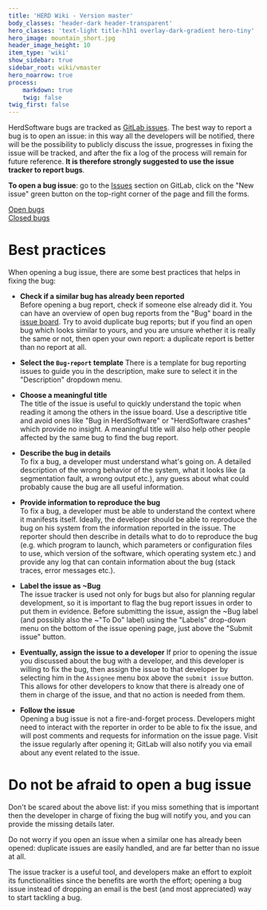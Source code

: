 ```yaml
---
title: 'HERD Wiki - Version master'
body_classes: 'header-dark header-transparent'
hero_classes: 'text-light title-h1h1 overlay-dark-gradient hero-tiny'
hero_image: mountain_short.jpg
header_image_height: 10
item_type: 'wiki'
show_sidebar: true
sidebar_root: wiki/vmaster
hero_noarrow: true
process:
    markdown: true
    twig: false
twig_first: false
---
```


HerdSoftware bugs are tracked as [GitLab issues](https://git.recas.ba.infn.it/herd/HerdSoftware/issues). The best way to report a bug is to open an issue: in this way all the developers will be notified, there will be the possibility to publicly discuss the issue, progresses in fixing the issue will be tracked, and after the fix a log of the process will remain for future reference. **It is therefore strongly suggested to use the issue tracker to report bugs**.

**To open a bug issue**: go to the [Issues](https://git.recas.ba.infn.it/herd/HerdSoftware/issues) section on GitLab, click on the "New issue" green button on the top-right corner of the page and fill the forms.

[Open bugs](https://git.recas.ba.infn.it/herd/HerdSoftware/issues?scope=all&utf8=%E2%9C%93&state=opened&label_name[]=Bug)  
[Closed bugs](https://git.recas.ba.infn.it/herd/HerdSoftware/issues?scope=all&utf8=%E2%9C%93&state=closed&label_name[]=Bug)

# Best practices
When opening a bug issue, there are some best practices that helps in fixing the bug:

* **Check if a similar bug has already been reported**  
Before opening a bug report, check if someone else already did it. You can have an overview of open bug reports from the "Bug" board in the [issue board](https://git.recas.ba.infn.it/herd/HerdSoftware/boards). Try to avoid duplicate bug reports; but if you find an open bug which looks similar to yours, and you are unsure whether it is really the same or not, then open your own report: a duplicate report is better than no report at all.

* **Select the `Bug-report` template**
There is a template for bug reporting issues to guide you in the description, make sure to select it in the "Description" dropdown menu.

* **Choose a meaningful title**  
The title of the issue is useful to quickly understand the topic when reading it among the others in the issue board. Use a descriptive title and avoid ones like "Bug in HerdSoftware" or "HerdSoftware crashes" which provide no insight. A meaningful title will also help other people affected by the same bug to find the bug report.

* **Describe the bug in details**  
To fix a bug, a developer must understand what's going on. A detailed description of the wrong behavior of the system, what it looks like (a segmentation fault, a wrong output etc.), any guess about what could probably cause the bug are all useful information.

* **Provide information to reproduce the bug**  
To fix a bug, a developer must be able to understand the context where it manifests itself. Ideally, the developer should be able to reproduce the bug on his system from the information reported in the issue. The reporter should then describe in details what to do to reproduce the bug (e.g. which program to launch, which parameters or configuration files to use, which version of the software, which operating system etc.) and provide any log that can contain information about the bug (stack traces, error messages etc.).

* **Label the issue as ~Bug**  
The issue tracker is used not only for bugs but also for planning regular development, so it is important to flag the bug report issues in order to put them in evidence. Before submitting the issue, assign the ~Bug label (and possibly also the ~"To Do" label) using the "Labels" drop-down menu on the bottom of the issue opening page, just above the "Submit issue" button.

* **Eventually, assign the issue to a developer**
If prior to opening the issue you discussed about the bug with a developer, and this developer is willing to fix the bug, then assign the issue to that developer by selecting him in the `Assignee` menu box above the `submit issue` button. This allows for other developers to know that there is already one of them in charge of the issue, and that no action is needed from them.

* **Follow the issue**  
Opening a bug issue is not a fire-and-forget process. Developers might need to interact with the reporter in order to be able to fix the issue, and will post comments and requests for information on the issue page. Visit the issue regularly after opening it; GitLab will also notify you via email about any event related to the issue.

# Do not be afraid to open a bug issue
Don't be scared about the above list: if you miss something that is important then the developer in charge of fixing the bug will notify you, and you can provide the missing details later.  

Do not worry if you open an issue when a similar one has already been opened: duplicate issues are easily handled, and are far better than no issue at all.

The issue tracker is a useful tool, and developers make an effort to exploit its functionalities since the benefits are worth the effort; opening a bug issue instead of dropping an email is the best (and most appreciated) way to start tackling a bug.
